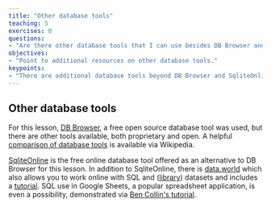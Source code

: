 ```yaml
---
title: "Other database tools"
teaching: 5
exercises: 0
questions:
- "Are there other database tools that I can use besides DB Browser and SqliteOnline?"
objectives:
- "Point to additional resources on other database tools."
keypoints:
- "There are additional database tools beyond DB Browser and SqliteOnline."
---
```


## Other database tools
	
For this lesson, [DB Browser](https://sqlitebrowser.org), a free open source database tool was used, but there are other tools available, both proprietary and open. A helpful [comparison of database tools](https://en.wikipedia.org/wiki/Comparison_of_database_tools) is available via Wikipedia.

[SqliteOnline](https://sqliteonline.com/) is the free online database tool offered as an alternative to DB Browser for this lesson. In addition to SqliteOnline, there is [data.world](https://data.world) which also allows you to work online with SQL and ([library](https://data.world/datasets/library)) datasets and includes a [tutorial](https://docs.data.world/documentation/sql/concepts/basic/intro.html). SQL use in Google Sheets, a popular spreadsheet application, is even a possibility, demonstrated via [Ben Collin's tutorial](https://www.benlcollins.com/spreadsheets/google-sheets-query-sql/).
